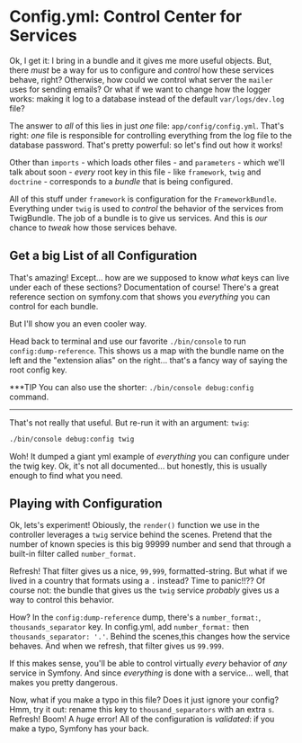 # Config.yml: Control Center for Services

Ok, I get it: I bring in a bundle and it gives me more useful objects. But, there
*must* be a way for us to configure and *control* how these services behave, right?
Otherwise, how could we control what server the `mailer` uses for sending emails?
Or what if we want to change how the logger works: making it log to a database instead
of the default `var/logs/dev.log` file?

The answer to *all* of this lies in just *one* file: `app/config/config.yml`. That's
right: *one* file is responsible for controlling everything from the log file to
the database password. That's pretty powerful: so let's find out how it works!

Other than `imports` - which loads other files - and `parameters` - which we'll talk
about soon - *every* root key in this file - like `framework`, `twig` and `doctrine` -
corresponds to a *bundle* that is being configured.

All of this stuff under `framework` is configuration for the `FrameworkBundle`. Everything
under `twig` is used to *control* the behavior of the services from TwigBundle.
The job of a bundle is to give us services. And this is *our* chance to *tweak* how
those services behave.

## Get a big List of all Configuration

That's amazing! Except... how are we supposed to know *what* keys can live under
each of these sections? Documentation of course! There's a great reference section
on symfony.com that shows you *everything* you can control for each bundle.

But I'll show you an even cooler way.

Head back to terminal and use our favorite `./bin/console` to run `config:dump-reference`.
This shows us a map with the bundle name on the left and the "extension alias" on
the right... that's a fancy way of saying the root config key.

***TIP
You can also use the shorter: `./bin/console debug:config` command.
***

That's not really that useful. But re-run it with an argument: `twig`:

```bash
./bin/console debug:config twig
```

Woh! It dumped a giant yml example of *everything* you can configure under the
twig key. Ok, it's not all documented... but honestly, this is usually enough to
find what you need.

## Playing with Configuration

Ok, lets's experiment! Obiously, the `render()` function we use in the controller
leverages a `twig` service behind the scenes. Pretend that the number of known species
is this big 99999 number and send that through a built-in filter called `number_format`.

Refresh! That filter gives us a nice, `99,999`, formatted-string. But what if we
lived in a country that formats using a `.` instead? Time to panic!!?? Of course
not: the bundle that gives us the `twig` service *probably* gives us a way to control
this behavior.

How? In the `config:dump-reference` dump, there's a  `number_format:`,
`thousands_separator` key. In config.yml, add `number_format:` then
`thousands_separator: '.'`. Behind the scenes,this changes how the service behaves.
And when we refresh, that filter gives us `99.999`.

If this makes sense, you'll be able to control virtually *every* behavior of *any*
service in Symfony. And since *everything* is done with a service... well, that makes
you pretty dangerous.

Now, what if you make a typo in this file? Does it just ignore your config? Hmm,
try it out: rename this key to `thousand_separators` with an extra `s`. Refresh!
Boom! A *huge* error! All of the configuration is *validated*: if you make a typo,
Symfony has your back.
